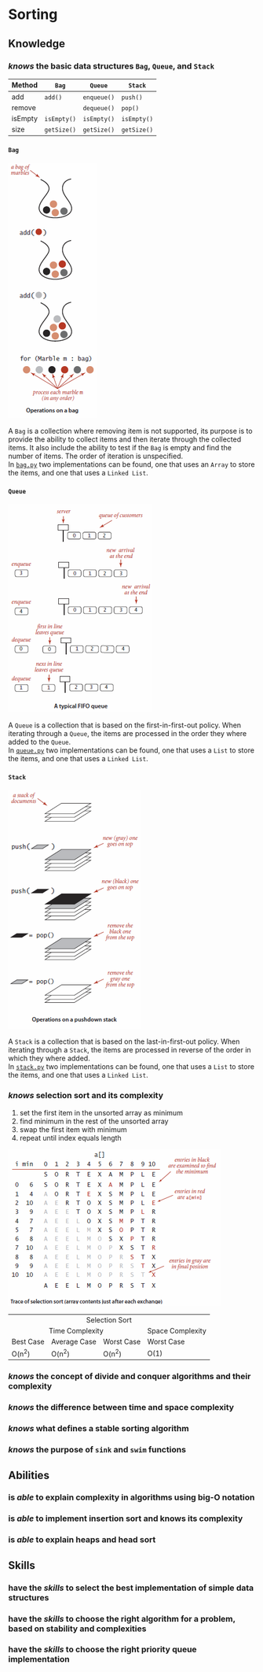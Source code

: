 # Sorting

## Knowledge

### _knows_ the basic data structures `Bag`, `Queue`, and `Stack`

| Method  | `Bag`       | `Queue`     | `Stack`     |
|---------|-------------|-------------|-------------|
| add     | `add()`     | `enqueue()` | `push()`    |
| remove  |             | `dequeue()` | `pop()`     |
| isEmpty | `isEmpty()` | `isEmpty()` | `isEmpty()` |
| size    | `getSize()` | `getSize()` | `getSize()` |

#### `Bag`

![Operations on a `Bag`](../images/Operations_on_a_bag.PNG)

A `Bag` is a collection where removing item is not supported, its purpose is to provide the ability to collect items
and then iterate through the collected items. It also include the ability to test if the `Bag` is empty and find the
number of items. The order of iteration is unspecified.  
In [`bag.py`](Implementations/bag.py) two implementations can be found, one that uses an `Array` to store the items,
and one that uses a `Linked List`.

#### `Queue`

![A typical FIFO `Queue`](../images/A_typical_FIFO_queue.PNG)

A `Queue` is a collection that is based on the first-in-first-out policy. When iterating through a `Queue`, the items
are processed in the order they where added to the `Queue`.  
In [`queue.py`](Implementations/queue.py) two implementations can be found, one that uses a `List` to store the items,
and one that uses a `Linked List`.

#### `Stack`

![Operations on a pushdown `Stack`](../images/Operations_on_a_pushdown_stack.PNG)

A `Stack` is a collection that is based on the last-in-first-out policy. When iterating through a `Stack`, the items
are processed in reverse of the order in which they where added.  
In [`stack.py`](Implementations/stack.py) two implementations can be found, one that uses a `List` to store the items,
and one that uses a `Linked List`.

### _knows_ selection sort and its complexity

1. set the first item in the unsorted array as minimum
2. find minimum in the rest of the unsorted array
3. swap the first item with minimum
4. repeat until index equals length

![](../images/Trace_of_selection_sort.PNG)

<table>
    <tr>
        <td style="text-align:center;" colspan="4">Selection Sort</td>
    </tr>
    <tr>
        <td style="text-align:center;" colspan="3">Time Complexity</td>
        <td>Space Complexity</td>
    </tr>
    <tr>
        <td>Best Case</td>
        <td>Average Case</td>
        <td>Worst Case</td>
        <td>Worst Case</td>
    </tr>
    <tr>
        <td>O(n<sup>2</sup>)</td>
        <td>O(n<sup>2</sup>)</td>
        <td>O(n<sup>2</sup>)</td>
        <td>O(1)</td>
    </tr>
</table>



### _knows_ the concept of divide and conquer algorithms and their complexity

### _knows_ the difference between time and space complexity

### _knows_ what defines a stable sorting algorithm

### _knows_ the purpose of `sink` and `swim` functions

## Abilities

### is _able_ to explain complexity in algorithms using big-O notation

### is _able_ to implement insertion sort and knows its complexity

### is _able_ to explain heaps and head sort

## Skills

### have the _skills_ to select the best implementation of simple data structures

### have the _skills_ to choose the right algorithm for a problem, based on stability and complexities

### have the _skills_ to choose the right priority queue implementation

